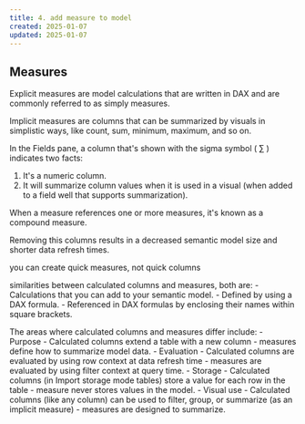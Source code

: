 ```yaml
---
title: 4. add measure to model
created: 2025-01-07
updated: 2025-01-07
---
```


## Measures
Explicit measures are model calculations that are written in DAX and are commonly referred to as simply measures. 

Implicit measures are columns that can be summarized by visuals in simplistic ways, like count, sum, minimum, maximum, and so on.

In the Fields pane, a column that's shown with the sigma symbol ( ∑ ) indicates two facts:

1. It's a numeric column.
2. It will summarize column values when it is used in a visual (when added to a field well that supports summarization).


When a measure references one or more measures, it's known as a compound measure.

Removing this columns results in a decreased semantic model size and shorter data refresh times.

you can create quick measures, not quick columns 


similarities between calculated columns and measures, both are:
    - Calculations that you can add to your semantic model.
    - Defined by using a DAX formula.
    - Referenced in DAX formulas by enclosing their names within square brackets.

The areas where calculated columns and measures differ include:
    - Purpose 
      - Calculated columns extend a table with a new column
      - measures define how to summarize model data.
    - Evaluation 
      - Calculated columns are evaluated by using row context at data refresh time
      - measures are evaluated by using filter context at query time. 
    - Storage 
      - Calculated columns (in Import storage mode tables) store a value for each row in the table
      - measure never stores values in the model.
    - Visual use 
      - Calculated columns (like any column) can be used to filter, group, or summarize (as an implicit measure)
      - measures are designed to summarize.
